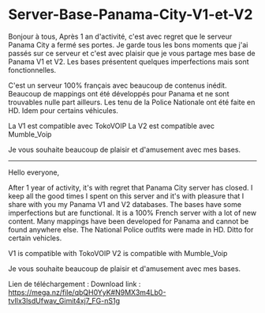 # Server-Base-Panama-City-V1-et-V2

Bonjour à tous,  Après 1 an d'activité, c'est avec regret que le serveur Panama City a fermé ses portes.
Je garde tous les bons moments que j'ai passés sur ce serveur et c'est avec plaisir que je vous partage
mes base de Panama V1 et V2.  Les bases présentent quelques imperfections mais sont fonctionnelles.

C'est un serveur 100% français avec beaucoup de contenus inédit.  Beaucoup de mappings ont été développés
pour Panama et ne sont trouvables nulle part ailleurs. Les tenu de la Police Nationale ont été faite en HD.
Idem pour certains véhicules.

La V1 est compatible avec TokoVOIP 
La V2 est compatible avec Mumble_Voip

Je vous souhaite beaucoup de plaisir et d'amusement avec mes bases.
__________

Hello everyone,

After 1 year of activity, it's with regret that Panama City server has closed.
I keep all the good times I spent on this server and it's with pleasure that I share with you my Panama V1 and V2 databases. 
The bases have some imperfections but are functional. It is a 100% French server with a lot of new content. 
Many mappings have been developed for Panama and cannot be found anywhere else.
The National Police outfits were made in HD. Ditto for certain vehicles.

V1 is compatible with TokoVOIP
V2 is compatible with Mumble_Voip

Je vous souhaite beaucoup de plaisir et d'amusement avec mes bases.

Lien de téléchargement :
Download link :
https://mega.nz/file/qbQH0YyK#N9MX3m4Lb0-tvIlx3lsdUfwav_Gimit4xj7_FG-nS1g
